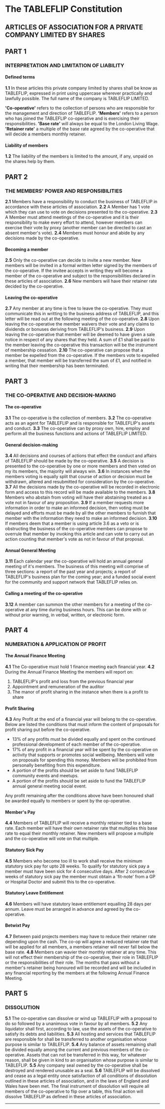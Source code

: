 # The TABLEFLIP Constitution

## ARTICLES OF ASSOCIATION FOR A PRIVATE COMPANY LIMITED BY SHARES

## PART 1
### INTERPRETATION AND LIMITATION OF LIABILITY

#### Defined terms

**1.1** In these articles this private company limited by shares shall be know as TABLEFLIP, expressed in print using uppercase wherever practically and lawfully possible. The full name of the company is TABLEFLIP LIMITED.

__'Co-operative'__ refers to the collection of persons who are responsible for the management and direction of TABLEFLIP.
__'Members'__ refers to a person who has joined the TABLEFLIP co-operative and is exercising their responsibilities.
__'Base rate'__ will always be equal to the London Living Wage.
__'Retainer rate'__ a multiple of the base rate agreed by the co-operative that will decide a members monthly retainer.

#### Liability of members

**1.2** The liability of the members is limited to the amount, if any, unpaid on the shares help by them.

## PART 2
### THE MEMBERS' POWER AND RESPONSIBILITIES

**2.1** Members have a responsibility to conduct the business of TABLEFLIP in accordance with these articles of association.
**2.2** A Member has 1 vote which they can use to vote on decisions presented to the co-operative.
**2.3** A Member must attend meetings of the co-operative and it is their responsibility to make every effort to attend, however members can exercise their vote by proxy (another member can be directed to cast an absent member's vote).
**2.4** Members must honour and abide by any decisions made by the co-operative.

#### Becoming a member

**2.5** Only the co-operative can decide to invite a new member. New members will be invited in a formal written letter signed by the members of the co-operative. If the invitee accepts in writing they will become a member of the co-operative and subject to the responsibilities declared in these articles of association.
**2.6** New members will have their retainer rate decided by the co-operative.

#### Leaving the co-operative

**2.7** Any member at any time is free to leave the co-operative. They must communicate this in writting to the business address of TABLEFLIP, and this letter will be read out at the following meeting of the co-operative.
**2.8** Upon leaving the co-operative the member waivers their vote and any claims to dividends or bonuses deriving from TABLEFLIP's business.
**2.9** Upon leaving the co-operative that member will be deemed to have given a sale notice in respect of any shares that they held. A sum of £1 shall be paid to the member leaving the co-operative this transaction will be the instrument of membership cessation.
**2.10** The co-operative can propose that a member be expelled from the co-operative. If the members vote to expelled a member, that member will be transferred the sum of £1, and notified in writing that their membership has been terminated.

## PART 3
### THE CO-OPERATIVE AND DECISION-MAKING

#### The co-operative

**3.1** The co-operative is the collection of members.
**3.2** The co-operative acts as an agent for TABLEFLIP and is responsible for TABLEFLIP's assets and conduct.
**3.3** The co-operative can by proxy own, hire, employ and perform all the business functions and actions of TABLEFLIP LIMITED.

#### General decision-making

**3.4** All decisions and courses of actions that effect the conduct and affairs of TABLEFLIP should be made by the co-operative.
**3.5** A decision is presented to the co-operative by one or more members and then voted on my its members, the majority will always win.
**3.6** In instances when the members voting is equally split that course of action or decision must be withdrawn, altered and resubmitted for consideration by the co-operative.
**3.7** All the decisions made by the co-operative will be recorded in electronic form and access to this record will be made available to the members.
**3.8** Members who abstain from voting will have their abstaining treated as a vote not in favour of any proposition.
**3.9** If a member requests more information in order to make an informed decision, then voting must be delayed and efforts must be made by all the other members to furnish that member with the information they need to make an informed decision.
**3.10** If members deem that a member is using article 3.6 as a veto or is obstructing the business of the co-operative members can propose to overrule that member by invoking this article and can vote to carry out an action counting that member's vote as not in favour of that proposal.

#### Annual General Meeting

**3.11** Each calendar year the co-operative will hold an annual general meeting of it's members. The business of this meeting will comprise of three sections: a report of the past year and projects; a report of TABLEFLIP's business plan for the coming year; and a funded social event for the community and support network that TABLEFLIP relies on.

#### Calling a meeting of the co-operative

**3.12** A member can summon the other members for a meeting of the co-operative at any time during business hours. This can be done with or without prior warning, in verbal, written, or electronic form.

## PART 4
### NUMERATION & APPLICATION OF PROFIT

#### The Annual Finance Meeting

**4.1** The Co-operative must hold 1 finance meeting each financial year.
**4.2** During the Annual Finance Meeting the members will report on:

1. TABLEFLIP's profit and loss from the previous financial year
2. Appointment and remuneration of the auditor
3. The manor of profit sharing in the instance when there is a profit to share

#### Profit Sharing

**4.3** Any Profit at the end of a financial year will belong to the co-operative. Below are listed the conditions that must inform the content of proposals for profit sharing put before the co-operative.

* 13% of any profits must be divided equally and spent on the continued professional development of each member of the co-operative.
* 17% of any profit in a financial year will be spent by the co-operative on activity that supports or promotes social wellbeing. Members will vote on proposals for spending this money. Members will be prohibited from personally benefiting from this expenditure.
* A portion of the profits should be set aside to fund TABLEFLIP community events and meetups.
* A portion of the profits should be set aside to fund the TABLEFLIP annual general meeting social event.

Any profit remaining after the conditions above have been honoured shall be awarded equally to members or spent by the op-operative.

#### Member's Pay

**4.4** Members of TABLEFLIP will receive a monthly retainer tied to a base rate. Each member will have their own retainer rate that multiplies this base rate to equal their monthly retainer. New members will propose a multiple and the co-operative will vote on that multiple.

#### Statutory Sick Pay

**4.5** Members who become too ill to work shall receive the minimum statutory sick pay for upto 28 weeks. To qualify for statutory sick pay a member must have been sick for 4 consecutive days. After 2 consecutive weeks of statutory sick pay the member must obtain a 'fit-note' from a GP or Hospital Doctor and submit this to the co-operative.

#### Statutory Leave Entitlement

**4.6** Members will have statutory leave entitlement equalling 28 days per annum. Leave must be arranged in advance and agreed by the co-operative.

#### Betwixt Pay

**4.7** Between paid projects members may have to reduce their retainer rate depending upon the cash. The co-op will agree a reduced retainer rate that will be applied for all members, a members retainer will never fall below the base rate.
**4.8** Members can wavier their monthly retainer at any time. This will not effect their membership of the co-operative, their role in TABLEFLIP or the responsibilities of their role. The months that pass without a member's retainer being honoured will be recorded and will be included in any financial reporting by the members at the following Annual Finance Meeting.

## PART 5
### DISSOLUTION

**5.1** The co-operative can dissolve or wind up TABLEFLIP with a proposal to do so followed by a unanimous vote in favour by all members.
**5.2** Any liquidator shall first, according to law, use the assets of the co-operative to satisfy its debts and liabilities.
**5.3** All hosting and services that TABLEFLIP are responsible for shall be transferred to another organisation whose purpose is similar to TABLEFLIP.
**5.4** Any balance of assets remaining shall be divided equally among the current  and previous members of the co-operative. Assets that can not be transferred in this way, for whatever reason, shall be given in kind to an organisation whose purpose is similar to TABLEFLIP.
**5.5** Any company seal owned by the co-operative shall be destroyed and rendered unusable as a seal.
**5.6** TABLEFLIP will be dissolved and cease as a legal entity once satisfaction of all conditions of dissolution outlined in these articles of association, and in the laws of England and Wales have been met. The final instrument of dissolution will require all members of the co-operative to flip over a table, this final action will dissolve TABLEFLIP as defined in these articles of association.  

----
